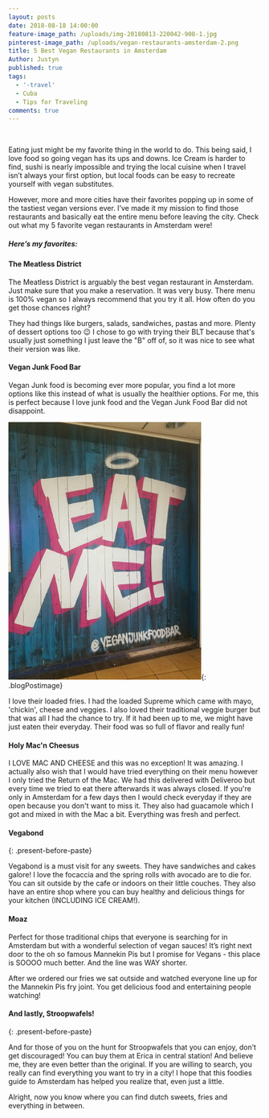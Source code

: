 ```yaml
---
layout: posts
date: 2018-08-18 14:00:00
feature-image_path: /uploads/img-20180813-220042-908-1.jpg
pinterest-image_path: /uploads/vegan-restaurants-amsterdam-2.png
title: 5 Best Vegan Restaurants in Amsterdam
Author: Justyn
published: true
tags:
  - '-travel'
  - Cuba
  - Tips for Traveling
comments: true
---
```


&nbsp;

Eating just might be my favorite thing in the world to do. This being said, I love food so going vegan has its ups and downs. Ice Cream is harder to find, sushi is nearly impossible and trying the local cuisine when I travel isn’t always your first option, but local foods can be easy to recreate yourself with vegan substitutes.

However, more and more cities have their favorites popping up in some of the tastiest vegan versions ever. I’ve made it my mission to find those restaurants and basically eat the entire menu before leaving the city. Check out what my 5 favorite vegan restaurants in Amsterdam were!

##### **Here’s my favorites:**

#### The Meatless District&nbsp;

The Meatless District is arguably the best vegan restaurant in Amsterdam. Just make sure that you make a reservation. It was very busy. There menu is 100% vegan so I always recommend that you try it all. How often do you get those chances right?

They had things like burgers, salads, sandwiches, pastas and more. Plenty of dessert options too 😉 I chose to go with trying their BLT because that's usually just something I just leave the "B" off of, so it was nice to see what their version was like.&nbsp;

#### Vegan Junk Food Bar

Vegan Junk food is becoming ever more popular, you find a lot more options like this instead of what is usually the healthier options. For me, this is perfect because I love junk food and the Vegan Junk Food Bar did not disappoint.&nbsp;

![Photo from the Vegan Junk Food bar in Amsterdam, Netherlands. This location was in De Pijp.](/uploads/vegan-junk-food-bar-amsterdam.png){: .blogPostimage}&nbsp;&nbsp;

I love their loaded fries. I had the loaded Supreme which came with mayo, 'chickin', cheese and veggies. I also loved their traditional veggie burger but that was all I had the chance to try. If it had been up to me, we might have just eaten their everyday. Their food was so full of flavor and really fun!

#### Holy Mac'n Cheesus&nbsp;

I LOVE MAC AND CHEESE and this was no exception! It was amazing. I actually also wish that I would have tried everything on their menu however I only tried the Return of the Mac. We had this delivered with Deliveroo but every time we tried to eat there afterwards it was always closed. If you're only in Amsterdam for a few days then I would check everyday if they are open because you don't want to miss it. They also had guacamole which I got and mixed in with the Mac a bit. Everything was fresh and perfect.&nbsp;

#### Vegabond&nbsp;
{: .present-before-paste}

Vegabond is a must visit for any sweets. They have sandwiches and cakes galore! I love the focaccia and the spring rolls with avocado are to die for. You can sit outside by the cafe or indoors on their little couches. They also have an entire shop where you can buy healthy and delicious things for your kitchen (INCLUDING ICE CREAM!).

#### Moaz&nbsp;

Perfect for those traditional chips that everyone is searching for in Amsterdam but with a wonderful selection of vegan sauces! It’s right next door to the oh so famous Mannekin Pis but I promise for Vegans - this place is SOOOO much better. And the line was WAY shorter.&nbsp;

After we ordered our fries we sat outside and watched everyone line up for the Mannekin Pis fry joint. You get delicious food and entertaining people watching!

#### And lastly, Stroopwafels!
{: .present-before-paste}

And for those of you on the hunt for Stroopwafels that you can enjoy, don’t get discouraged! You can buy them at Erica in central station! And believe me, they are even better than the original. If you are willing to search, you really can find everything you want to try in a city! I hope that this foodies guide to Amsterdam has helped you realize that, even just a little.

Alright, now you know where you can find dutch sweets, fries and everything in between.

